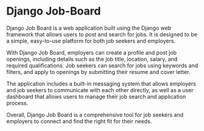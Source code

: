# Django Job-Board
Django Job Board is a web application built using the Django web framework that allows users to post and search for jobs. It is designed to be a simple, easy-to-use platform for both job seekers and employers.

With Django Job Board, employers can create a profile and post job openings, including details such as the job title, location, salary, and required qualifications. Job seekers can search for jobs using keywords and filters, and apply to openings by submitting their resume and cover letter.

The application includes a built-in messaging system that allows employers and job seekers to communicate with each other directly, as well as a user dashboard that allows users to manage their job search and application process.

Overall, Django Job Board is a comprehensive tool for job seekers and employers to connect and find the right fit for their needs.
